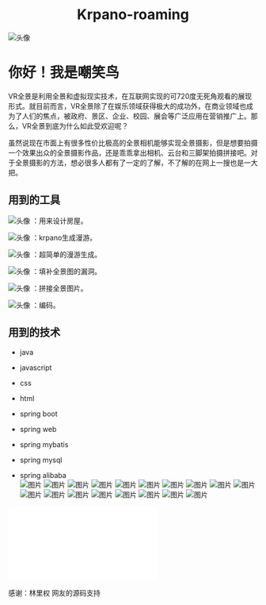 <center><h1>Krpano-roaming</h1></center>

 





 ![头像](./icon/Head%20Portrait.png)

# 你好！我是嘲笑鸟

VR全景是利用全景和虚拟现实技术，在互联网实现的可720度无死角观看的展现形式。就目前而言，VR全景除了在娱乐领域获得极大的成功外，在商业领域也成为了人们的焦点，被政府、景区、企业、校园、展会等广泛应用在营销推广上。那么，VR全景到底为什么如此受欢迎呢？

虽然说现在市面上有很多性价比极高的全景相机能够实现全景摄影，但是想要拍摄一个效果出众的全景摄影作品，还是乖乖拿出相机、云台和三脚架拍摄拼接吧。对于全景摄影的方法，想必很多人都有了一定的了解，不了解的在网上一搜也是一大把。

## 用到的工具  

![头像](./icon/Kolor%20Panotour%20Pro.png)  ：用来设计房屋。


![头像](./icon/krpano.png)  ：krpano生成漫游。


![头像](./icon/pano2vr.png)  ：超简单的漫游生成。


![头像](./icon/photoshop.png)  ：填补全景图的漏洞。


![头像](./icon/ptgui.png)  ：拼接全景图片。


![头像](./icon/sublime-text.png)  ：编码。  

## 用到的技术  
* java  
  

* javascript  

  
* css  

* html  

* spring boot  

* spring web  

* spring mybatis  

* spring mysql  

* spring alibaba  
![图片](./1.png)
![图片](./2.png)
![图片](./3.png)
![图片](./4.png)
![图片](./5.png)
![图片](./6.png)
![图片](./7.png)
![图片](./8.png)
![图片](./9.png)
![图片](./10.png)
![图片](./11.png)
![图片](./12.png)
![图片](./13.png)
![图片](./14.png)
![图片](./15.png)
![图片](./16.png)
![图片](./17.png)
![图片](./18.png)

<iframe src="//player.bilibili.com/player.html?aid=433573635&bvid=BV1uG411M78w&cid=916162711&page=1" scrolling="no" border="0" frameborder="no" framespacing="0" allowfullscreen="true"> </iframe>

感谢：林里权 网友的源码支持
